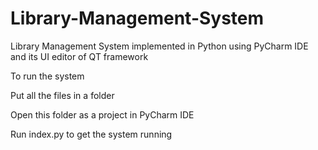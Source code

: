 # Library-Management-System

Library Management System implemented in Python using PyCharm IDE and its UI editor of QT framework

To run the system

Put all the files in a folder 

Open this folder as a project in PyCharm IDE

Run index.py to get the system running
